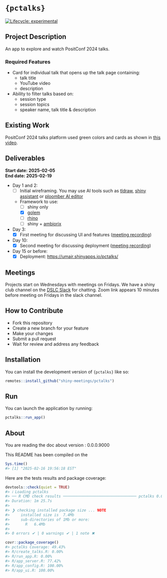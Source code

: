 
<!-- README.md is generated from README.Rmd. Please edit that file -->

# `{pctalks}`

<!-- badges: start -->

[![Lifecycle:
experimental](https://img.shields.io/badge/lifecycle-experimental-orange.svg)](https://lifecycle.r-lib.org/articles/stages.html#experimental)
<!-- badges: end -->

## Project Description

An app to explore and watch PositConf 2024 talks.

### Required Features

- Card for individual talk that opens up the talk page containing:
  - talk title  
  - YouTube video  
  - description  
- Ability to filter talks based on:
  - session type  
  - session topics  
  - speaker name, talk title & description

## Existing Work

PositConf 2024 talks platform used green colors and cards as shown in
[this video](https://youtube.com/shorts/rAfBnkZOCxI?feature=share).

## Deliverables

**Start date: 2025-02-05**  
**End date: 2025-02-19**

- Day 1 and 2:
  - [ ] Initial wireframing. You may use AI tools such as
    [tldraw](https://www.tldraw.com/), [shiny
    assistant](https://gallery.shinyapps.io/assistant/#) or [ploomber AI
    editor](https://editor.ploomber.io/)
  - Framework to use:
    - [ ] shiny only
    - [x] [golem](https://github.com/ThinkR-open/golem)
    - [ ] [rhino](https://github.com/Appsilon/rhino)
    - [ ] shiny + [ambiorix](https://ambiorix.dev/)
- Day 3:
  - [x] First meeting for discussing UI and features ([meeting
    recording](https://youtu.be/EeYsaBg3gO0?si=L0fRWqrpi4Hf-nI3))
- Day 10:
  - [x] Second meeting for discussing deployment ([meeting
    recording](https://www.youtube.com/watch?v=O7hYqjLYwa8))
- Day 15 or before:
  - [x] Deployment: <https://umair.shinyapps.io/pctalks/>

## Meetings

Projects start on Wednesdays with meetings on Fridays. We have a shiny
club channel on the [DSLC
Slack](https://dslcio.slack.com/archives/C08A52V98TY) for chatting. Zoom
link appears 10 minutes before meeting on Fridays in the slack channel.

## How to Contribute

- Fork this repository
- Create a new branch for your feature
- Make your changes
- Submit a pull request
- Wait for review and address any feedback

## Installation

You can install the development version of `{pctalks}` like so:

``` r
remotes::install_github("shiny-meetings/pctalks")
```

## Run

You can launch the application by running:

``` r
pctalks::run_app()
```

## About

You are reading the doc about version : 0.0.0.9000

This README has been compiled on the

``` r
Sys.time()
#> [1] "2025-02-16 19:56:18 EST"
```

Here are the tests results and package coverage:

``` r
devtools::check(quiet = TRUE)
#> ℹ Loading pctalks
#> ── R CMD check results ───────────────────────────────── pctalks 0.0.0.9000 ────
#> Duration: 1m 25.7s
#> 
#> ❯ checking installed package size ... NOTE
#>     installed size is  7.4Mb
#>     sub-directories of 1Mb or more:
#>       R   6.4Mb
#> 
#> 0 errors ✔ | 0 warnings ✔ | 1 note ✖
```

``` r
covr::package_coverage()
#> pctalks Coverage: 49.43%
#> R/create_talks.R: 0.00%
#> R/run_app.R: 0.00%
#> R/app_server.R: 77.42%
#> R/app_config.R: 100.00%
#> R/app_ui.R: 100.00%
```
